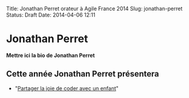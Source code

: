 Title: Jonathan Perret orateur à Agile France 2014 
Slug: jonathan-perret
Status: Draft
Date: 2014-04-06 12:11

# Jonathan Perret

**Mettre ici la bio de Jonathan Perret**
## Cette année Jonathan Perret présentera

* "[Partager la joie de coder avec un enfant](../sessions/partager-la-joie-de-coder-avec-un-enfant.html)"



